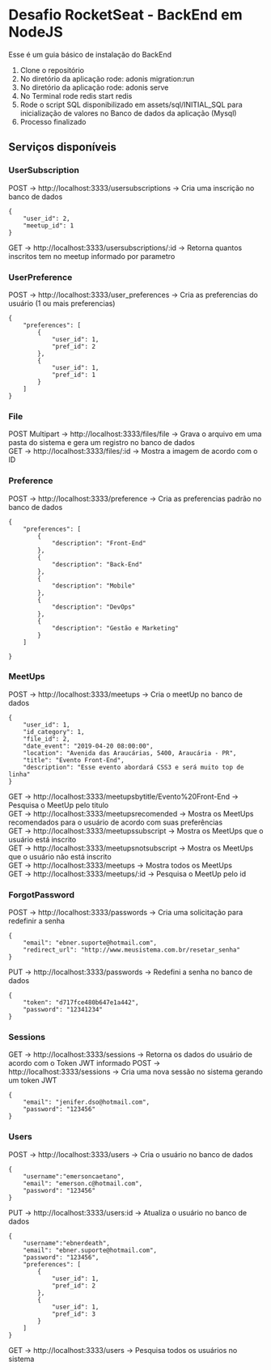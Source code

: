 # Desafio RocketSeat - BackEnd em NodeJS

Esse é um guia básico de instalação do BackEnd

1. Clone o repositório
2. No diretório da aplicação rode: adonis migration:run
3. No diretório da aplicação rode: adonis serve
4. No Terminal rode redis start redis
5. Rode o script SQL disponibilizado em assets/sql/INITIAL_SQL para inicialização de valores no Banco de dados da aplicação (Mysql)
6. Processo finalizado

## Serviços disponíveis

### UserSubscription

POST -> http://localhost:3333/usersubscriptions -> Cria uma inscrição no banco de dados  

```
{
	"user_id": 2,
	"meetup_id": 1
}

```

GET -> http://localhost:3333/usersubscriptions/:id -> Retorna quantos inscritos tem no meetup informado por parametro  

### UserPreference

POST -> http://localhost:3333/user_preferences -> Cria as preferencias do usuário (1 ou mais preferencias)  

```
{
	"preferences": [
		{
			"user_id": 1,
			"pref_id": 2
		},
		{
			"user_id": 1,
			"pref_id": 1
		}
	]
}

```

### File

POST Multipart -> http://localhost:3333/files/file -> Grava o arquivo em uma pasta do sistema e gera um registro no banco de dados  
GET -> http://localhost:3333/files/:id -> Mostra a imagem de acordo com o ID  

### Preference

POST -> http://localhost:3333/preference -> Cria as preferencias padrão no banco de dados  

```
{
	"preferences": [
		{
			"description": "Front-End"
		},
		{
			"description": "Back-End"
		},
		{
			"description": "Mobile"
		},
		{
			"description": "DevOps"
		},
		{
			"description": "Gestão e Marketing"
		}
	]

}

```

### MeetUps

POST -> http://localhost:3333/meetups -> Cria o meetUp no banco de dados  

```
{
	"user_id": 1,
	"id_category": 1,
	"file_id": 2,
	"date_event": "2019-04-20 08:00:00",
	"location": "Avenida das Araucárias, 5400, Araucária - PR",
	"title": "Evento Front-End",
	"description": "Esse evento abordará CSS3 e será muito top de linha"
}

```

GET -> http://localhost:3333/meetupsbytitle/Evento%20Front-End -> Pesquisa o MeetUp pelo titulo  
GET -> http://localhost:3333/meetupsrecomended -> Mostra os MeetUps recomendados para o usuário de acordo com suas preferências  
GET -> http://localhost:3333/meetupssubscript -> Mostra os MeetUps que o usuário está inscrito  
GET -> http://localhost:3333/meetupsnotsubscript -> Mostra os MeetUps que o usuário não está inscrito  
GET -> http://localhost:3333/meetups -> Mostra todos os MeetUps  
GET -> http://localhost:3333/meetups/:id -> Pesquisa o MeetUp pelo id  

### ForgotPassword

POST -> http://localhost:3333/passwords -> Cria uma solicitação para redefinir a senha  

```
{
	"email": "ebner.suporte@hotmail.com",
	"redirect_url": "http://www.meusistema.com.br/resetar_senha"
}

```

PUT -> http://localhost:3333/passwords -> Redefini a senha no banco de dados  

```
{
	"token": "d717fce480b647e1a442",
	"password": "12341234"
}

```

### Sessions

GET -> http://localhost:3333/sessions -> Retorna os dados do usuário de acordo com o Token JWT informado
POST -> http://localhost:3333/sessions -> Cria uma nova sessão no sistema gerando um token JWT  

```
{
	"email": "jenifer.dso@hotmail.com",
	"password": "123456"
}

```

### Users

POST -> http://localhost:3333/users -> Cria o usuário no banco de dados  

```
{
	"username":"emersoncaetano",
	"email": "emerson.c@hotmail.com",
	"password": "123456"
}

```

PUT -> http://localhost:3333/users:id -> Atualiza o usuário no banco de dados  

```
{
	"username":"ebnerdeath",
	"email": "ebner.suporte@hotmail.com",
	"password": "123456",
	"preferences": [
		{
			"user_id": 1,
			"pref_id": 2
		},
		{
			"user_id": 1,
			"pref_id": 3
		}
	]
}

```

GET -> http://localhost:3333/users -> Pesquisa todos os usuários no sistema  
